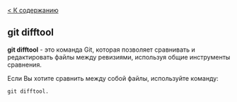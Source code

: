 [< К содержанию](./readme.md)

## git difftool

**git difftool** -  это команда Git, которая позволяет сравнивать и редактировать файлы между ревизиями, используя общие инструменты сравнения.

Если Вы хотите сравнить между собой файлы, используйте команду: 

```bash=
git difftool.
```